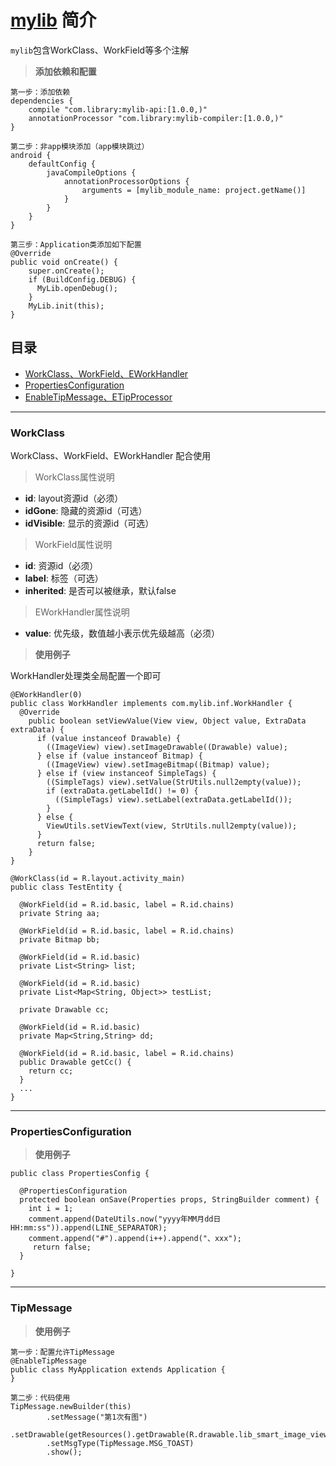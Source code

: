 # [mylib]() 简介

`mylib`包含WorkClass、WorkField等多个注解

>**添加依赖和配置**
```
第一步：添加依赖
dependencies {
    compile "com.library:mylib-api:[1.0.0,)"
    annotationProcessor "com.library:mylib-compiler:[1.0.0,)"
}

第二步：非app模块添加（app模块跳过）
android {
    defaultConfig {
        javaCompileOptions {
            annotationProcessorOptions {
                arguments = [mylib_module_name: project.getName()]
            }
        }
    }
}

第三步：Application类添加如下配置
@Override
public void onCreate() {
    super.onCreate();
    if (BuildConfig.DEBUG) {
      MyLib.openDebug();
    }
    MyLib.init(this);
}
```

## 目录
- [WorkClass、WorkField、EWorkHandler](#WorkClass)
- [PropertiesConfiguration](#PropertiesConfiguration)
- [EnableTipMessage、ETipProcessor](#TipMessage)

---
[//]: #----------------------------------WorkClass
### **WorkClass**
WorkClass、WorkField、EWorkHandler 配合使用
>WorkClass属性说明
* __id__: layout资源id（必须）
* __idGone__: 隐藏的资源id（可选）
* __idVisible__: 显示的资源id（可选）
>WorkField属性说明
* __id__: 资源id（必须）
* __label__: 标签（可选）
* __inherited__: 是否可以被继承，默认false
>EWorkHandler属性说明
* __value__: 优先级，数值越小表示优先级越高（必须）

>**使用例子**

WorkHandler处理类全局配置一个即可
```
@EWorkHandler(0)
public class WorkHandler implements com.mylib.inf.WorkHandler {
  @Override
    public boolean setViewValue(View view, Object value, ExtraData extraData) {
      if (value instanceof Drawable) {
        ((ImageView) view).setImageDrawable((Drawable) value);
      } else if (value instanceof Bitmap) {
        ((ImageView) view).setImageBitmap((Bitmap) value);
      } else if (view instanceof SimpleTags) {
        ((SimpleTags) view).setValue(StrUtils.null2empty(value));
        if (extraData.getLabelId() != 0) {
          ((SimpleTags) view).setLabel(extraData.getLabelId());
        }
      } else {
        ViewUtils.setViewText(view, StrUtils.null2empty(value));
      }
      return false;
    }
}
```
```
@WorkClass(id = R.layout.activity_main)
public class TestEntity {

  @WorkField(id = R.id.basic, label = R.id.chains)
  private String aa;

  @WorkField(id = R.id.basic, label = R.id.chains)
  private Bitmap bb;

  @WorkField(id = R.id.basic)
  private List<String> list;

  @WorkField(id = R.id.basic)
  private List<Map<String, Object>> testList;

  private Drawable cc;

  @WorkField(id = R.id.basic)
  private Map<String,String> dd;

  @WorkField(id = R.id.basic, label = R.id.chains)
  public Drawable getCc() {
    return cc;
  }
  ...
}
```

---
[//]: ----------------------------------PropertiesConfiguration
### **PropertiesConfiguration**

>**使用例子**
```
public class PropertiesConfig {

  @PropertiesConfiguration
  protected boolean onSave(Properties props, StringBuilder comment) {
    int i = 1;
    comment.append(DateUtils.now("yyyy年MM月dd日 HH:mm:ss")).append(LINE_SEPARATOR);
    comment.append("#").append(i++).append("、xxx");
     return false;
  }

}
```

---
[//]: ----------------------------------TipMessage
### **TipMessage**

>**使用例子**
```
第一步：配置允许TipMessage
@EnableTipMessage
public class MyApplication extends Application {
}

第二步：代码使用
TipMessage.newBuilder(this)
        .setMessage("第1次有图")
        .setDrawable(getResources().getDrawable(R.drawable.lib_smart_image_view_load_failure))
        .setMsgType(TipMessage.MSG_TOAST)
        .show();
```
